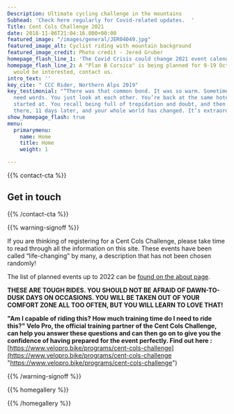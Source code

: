 ```yaml
---
Description: Ultimate cycling challenge in the mountains
Subhead: 'Check here regularly for Covid-related updates.  '
Title: Cent Cols Challenge 2021
date: 2018-11-06T21:04:16.000+00:00
featured_image: "/images/general/JER04049.jpg"
featured_image_alt: Cyclist riding with mountain background
featured_image_credit: Photo credit - Jered Gruber
homepage_flash_line_1: 'The Covid Crisis could change 2021 event calendar. '
homepage_flash_line_2: A "Plan B Corsica" is being planned for 9-19 October. If you
  would be interested, contact us.
intro_text: ''
key_cite: " CCC Rider, Northern Alps 2019"
key_testimonial: "“There was that common bond. It was so warm. Sometimes you don’t
  need words. You just look at each other. You’re back at the same hotel that you
  started at. You recall being full of trepidation and doubt, and then you’re sitting
  there, 11 days later, and your whole world has changed. It’s extraordinary.”"
show_homepage_flash: true
menu:
  primarymenu:
    name: Home
    title: Home
    weight: 1

---
```

{{% contact-cta %}}

## Get in touch

{{% /contact-cta %}}

{{% warning-signoff %}}

If you are thinking of registering for a Cent Cols Challenge, please take time to read through all the information on this site. These events have been called “life-changing” by many, a description that has not been chosen randomly!

The list of planned events up to 2022 can be [found on the about page](/about#the-final-four-phil-years "Planned rides until 2022").

**THESE ARE TOUGH RIDES. YOU SHOULD NOT BE AFRAID OF DAWN-TO-DUSK DAYS ON OCCASIONS. YOU WILL BE TAKEN OUT OF YOUR COMFORT ZONE ALL TOO OFTEN, BUT YOU WILL LEARN TO LOVE THAT!**

**"Am I capable of riding this? How much training time do I need to ride this?" Velo Pro, the official training partner of the Cent Cols Challenge, can help you answer these questions and can then go on to give you the confidence of having prepared for the event perfectly. Find out here :** [https://www.velopro.bike/programs/cent-cols-challenge](https://www.velopro.bike/programs/cent-cols-challenge "https://www.velopro.bike/programs/cent-cols-challenge")

{{% /warning-signoff %}}

{{% homegallery %}}

{{% /homegallery %}}

